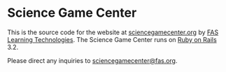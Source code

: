 # Science Game Center

This is the source code for the website at [sciencegamecenter.org](http://sciencegamecenter.org) by [FAS Learning Technologies](http://blogs.fas.org/learningtech/). The Science Game Center runs on [Ruby on Rails](http://rubyonrails.org/) 3.2.

Please direct any inquiries to [sciencegamecenter@fas.org](mailto:sciencegamecenter@fas.org).